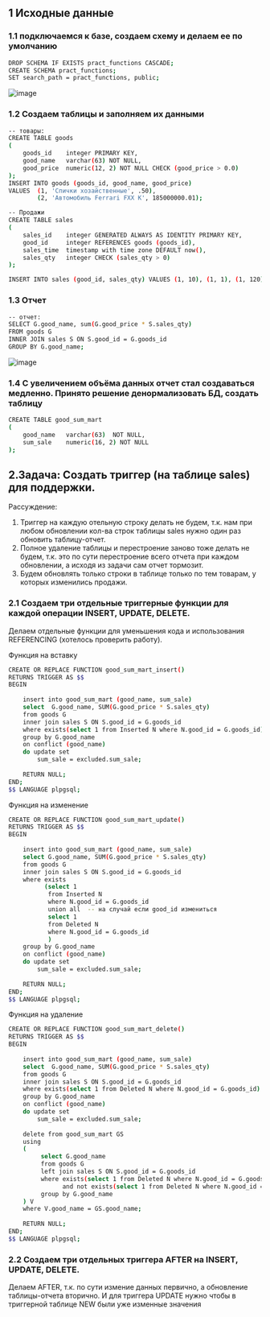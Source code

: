 ## 1 Исходные данные
### 1.1 подключаемся к базе, создаем схему и делаем ее по умолчанию
```bash
DROP SCHEMA IF EXISTS pract_functions CASCADE;
CREATE SCHEMA pract_functions;
SET search_path = pract_functions, public;
```
![image](https://github.com/user-attachments/assets/9563097f-7caa-4e8a-bd16-e72216abed47)

### 1.2 Создаем таблицы и заполняем их данными
```bash
-- товары:
CREATE TABLE goods
(
    goods_id    integer PRIMARY KEY,
    good_name   varchar(63) NOT NULL,
    good_price  numeric(12, 2) NOT NULL CHECK (good_price > 0.0)
);
INSERT INTO goods (goods_id, good_name, good_price)
VALUES 	(1, 'Спички хозайственные', .50),
		(2, 'Автомобиль Ferrari FXX K', 185000000.01);

-- Продажи
CREATE TABLE sales
(
    sales_id    integer GENERATED ALWAYS AS IDENTITY PRIMARY KEY,
    good_id     integer REFERENCES goods (goods_id),
    sales_time  timestamp with time zone DEFAULT now(),
    sales_qty   integer CHECK (sales_qty > 0)
);

INSERT INTO sales (good_id, sales_qty) VALUES (1, 10), (1, 1), (1, 120), (2, 1);
```
### 1.3 Отчет
```bash
-- отчет:
SELECT G.good_name, sum(G.good_price * S.sales_qty)
FROM goods G
INNER JOIN sales S ON S.good_id = G.goods_id
GROUP BY G.good_name;
```
![image](https://github.com/user-attachments/assets/10f6a6ad-e304-46d3-b997-abd2a7f56298)

### 1.4 С увеличением объёма данных отчет стал создаваться медленно. Принято решение денормализовать БД, создать таблицу
```bash
CREATE TABLE good_sum_mart
(
	good_name   varchar(63)  NOT NULL,
	sum_sale	numeric(16, 2) NOT NULL
);
```
## 2.Задача: Создать триггер (на таблице sales) для поддержки.
Рассуждение:
1. Триггер на каждую отельную строку делать не будем, т.к. нам при любом обновлении кол-ва строк таблицы sales нужно один раз обновить таблицу-отчет.
2. Полное удаление таблицы и перестроение заново тоже делать не будем, т.к. это по сути перестроение всего отчета при каждом обновлении, а исходя из задачи сам отчет тормозит.
3. Будем обновлять только строки в таблице только по тем товарам, у которых изменились продажи.

### 2.1 Создаем три отдельные триггерные функции для каждой операции INSERT, UPDATE, DELETE.
Делаем отдельные функции для уменьшения кода и использования REFERENCING (хотелось проверить работу).

Функция на вставку
```bash
CREATE OR REPLACE FUNCTION good_sum_mart_insert() 
RETURNS TRIGGER AS $$
BEGIN   
   
    insert into good_sum_mart (good_name, sum_sale)
    select  G.good_name, SUM(G.good_price * S.sales_qty)
    from goods G
    inner join sales S ON S.good_id = G.goods_id
    where exists(select 1 from Inserted N where N.good_id = G.goods_id)
    group by G.good_name
    on conflict (good_name)
    do update set 
        sum_sale = excluded.sum_sale; 
    
    RETURN NULL; 
END;
$$ LANGUAGE plpgsql;
```

Функция на изменение
```bash
CREATE OR REPLACE FUNCTION good_sum_mart_update() 
RETURNS TRIGGER AS $$
BEGIN   
   
    insert into good_sum_mart (good_name, sum_sale)
    select G.good_name, SUM(G.good_price * S.sales_qty)
    from goods G
    inner join sales S ON S.good_id = G.goods_id
    where exists
          (select 1 
           from Inserted N 
           where N.good_id = G.goods_id
           union all  -- на случай если good_id измениться
           select 1 
           from Deleted N 
           where N.good_id = G.goods_id
           )
    group by G.good_name
    on conflict (good_name)
    do update set 
        sum_sale = excluded.sum_sale;
    
    RETURN NULL; 
END;
$$ LANGUAGE plpgsql;
```

Функция на удаление
```bash
CREATE OR REPLACE FUNCTION good_sum_mart_delete() 
RETURNS TRIGGER AS $$
BEGIN   
   
    insert into good_sum_mart (good_name, sum_sale)
    select  G.good_name, SUM(G.good_price * S.sales_qty)
    from goods G
    inner join sales S ON S.good_id = G.goods_id
    where exists(select 1 from Deleted N where N.good_id = G.goods_id)
    group by G.good_name
    on conflict (good_name)
    do update set 
        sum_sale = excluded.sum_sale; 
       
    delete from good_sum_mart GS
    using 
    (
         select G.good_name
         from goods G
         left join sales S ON S.good_id = G.goods_id
         where exists(select 1 from Deleted N where N.good_id = G.goods_id)
               and not exists(select 1 from Deleted N where N.good_id = S.good_id)
         group by G.good_name   
    ) V 
    where V.good_name = GS.good_name; 
    
    RETURN NULL; 
END;
$$ LANGUAGE plpgsql;
```

### 2.2 Создаем три отдельных триггера AFTER на INSERT, UPDATE, DELETE.
Делаем AFTER, т.к. по сути измение данных первично, а обновление таблицы-отчета вторично. И для триггера  UPDATE нужно чтобы в триггерной таблице NEW были уже изменные значения












